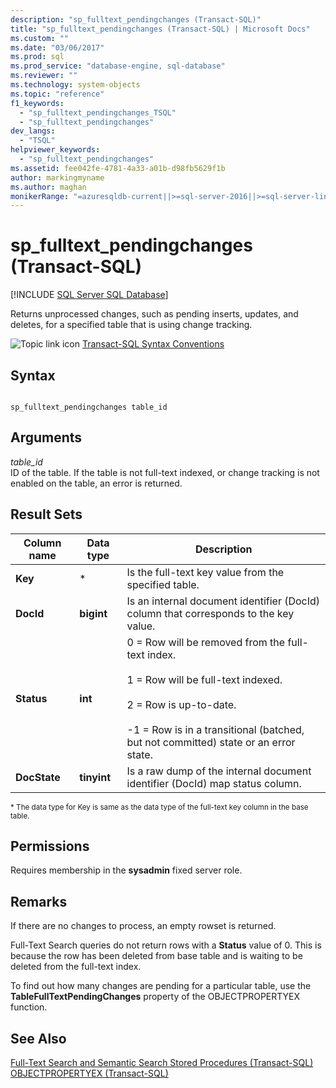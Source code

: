 ```yaml
---
description: "sp_fulltext_pendingchanges (Transact-SQL)"
title: "sp_fulltext_pendingchanges (Transact-SQL) | Microsoft Docs"
ms.custom: ""
ms.date: "03/06/2017"
ms.prod: sql
ms.prod_service: "database-engine, sql-database"
ms.reviewer: ""
ms.technology: system-objects
ms.topic: "reference"
f1_keywords: 
  - "sp_fulltext_pendingchanges_TSQL"
  - "sp_fulltext_pendingchanges"
dev_langs: 
  - "TSQL"
helpviewer_keywords: 
  - "sp_fulltext_pendingchanges"
ms.assetid: fee042fe-4781-4a33-a01b-d98fb5629f1b
author: markingmyname
ms.author: maghan
monikerRange: "=azuresqldb-current||>=sql-server-2016||>=sql-server-linux-2017||=azuresqldb-mi-current"
---
```

# sp_fulltext_pendingchanges (Transact-SQL)
[!INCLUDE [SQL Server SQL Database](../../includes/applies-to-version/sql-asdb.md)]

  Returns unprocessed changes, such as pending inserts, updates, and deletes, for a specified table that is using change tracking.  
  
 ![Topic link icon](../../database-engine/configure-windows/media/topic-link.gif "Topic link icon") [Transact-SQL Syntax Conventions](../../t-sql/language-elements/transact-sql-syntax-conventions-transact-sql.md)  
  
## Syntax  
  
```  
  
sp_fulltext_pendingchanges table_id  
```  
  
## Arguments  
 *table_id*  
 ID of the table. If the table is not full-text indexed, or change tracking is not enabled on the table, an error is returned.  
  
## Result Sets  
  
|Column name|Data type|Description|  
|-----------------|---------------|-----------------|  
|**Key**|*|Is the full-text key value from the specified table.|  
|**DocId**|**bigint**|Is an internal document identifier (DocId) column that corresponds to the key value.|  
|**Status**|**int**|0 = Row will be removed from the full-text index.<br /><br /> 1 = Row will be full-text indexed.<br /><br /> 2 = Row is up-to-date.<br /><br /> -1 = Row is in a transitional (batched, but not committed) state or an error state.|  
|**DocState**|**tinyint**|Is a raw dump of the internal document identifier (DocId) map status column.|  
  
 <sup>* The data type for Key is same as the data type of the full-text key column in the base table.</sup>  
  
## Permissions  
 Requires membership in the **sysadmin** fixed server role.  
  
## Remarks  
 If there are no changes to process, an empty rowset is returned.  
  
 Full-Text Search queries do not return rows with a **Status** value of 0. This is because the row has been deleted from base table and is waiting to be deleted from the full-text index.  
  
 To find out how many changes are pending for a particular table, use the **TableFullTextPendingChanges** property of the OBJECTPROPERTYEX function.  
  
## See Also  
 [Full-Text Search and Semantic Search Stored Procedures &#40;Transact-SQL&#41;](../../relational-databases/system-stored-procedures/full-text-search-and-semantic-search-stored-procedures-transact-sql.md)   
 [OBJECTPROPERTYEX &#40;Transact-SQL&#41;](../../t-sql/functions/objectpropertyex-transact-sql.md)  
  
  
